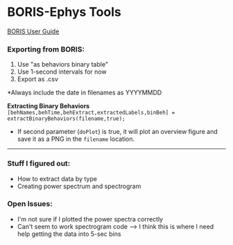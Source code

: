 
# BORIS-Ephys Tools
[BORIS User Guide](https://boris.readthedocs.io/en/latest/)

### Exporting from BORIS:
1. Use "as behaviors binary table"
2. Use 1-second intervals for now
3. Export as .csv

*Always include the date in filenames as YYYYMMDD

**Extracting Binary Behaviors**
`[behNames,behTime,behExtract,extractedLabels,binBeh] = extractBinaryBehaviors(filename,true);`

* If second parameter (`doPlot`) is true, it will plot an overview figure and save it as a PNG in the `filename` location.

---
### Stuff I figured out:
- How to extract data by type
- Creating power spectrum and spectrogram

### Open Issues:
- I'm not sure if I plotted the power spectra correctly
- Can't seem to work spectrogram code --> I think this is where I need help getting the data into 5-sec bins
